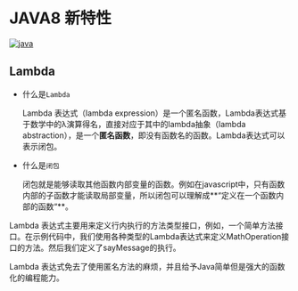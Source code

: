 # JAVA8 新特性

[![java](https://img.shields.io/badge/JAVA-1.8+-green.svg)](##Lambda)

## Lambda

* 什么是`Lambda`

  Lambda 表达式（lambda expression）是一个匿名函数，Lambda表达式基于数学中的λ演算得名，直接对应于其中的lambda抽象（lambda abstraction），是一个**匿名函数**，即没有函数名的函数。Lambda表达式可以表示闭包。

* 什么是`闭包`

  闭包就是能够读取其他函数内部变量的函数。例如在javascript中，只有函数内部的子函数才能读取局部变量，所以闭包可以理解成**“定义在一个函数内部的函数“**。

Lambda 表达式主要用来定义行内执行的方法类型接口，例如，一个简单方法接口。在示例代码中，我们使用各种类型的Lambda表达式来定义MathOperation接口的方法。然后我们定义了sayMessage的执行。

Lambda 表达式免去了使用匿名方法的麻烦，并且给予Java简单但是强大的函数化的编程能力。